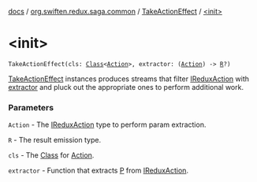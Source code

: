 [docs](../../index.md) / [org.swiften.redux.saga.common](../index.md) / [TakeActionEffect](index.md) / [&lt;init&gt;](./-init-.md)

# &lt;init&gt;

`TakeActionEffect(cls: `[`Class`](http://docs.oracle.com/javase/6/docs/api/java/lang/Class.html)`<`[`Action`](index.md#Action)`>, extractor: (`[`Action`](index.md#Action)`) -> `[`R`](index.md#R)`?)`

[TakeActionEffect](index.md) instances produces streams that filter [IReduxAction](../../org.swiften.redux.core/-i-redux-action.md) with [extractor](extractor.md) and
pluck out the appropriate ones to perform additional work.

### Parameters

`Action` - The [IReduxAction](../../org.swiften.redux.core/-i-redux-action.md) type to perform param extraction.

`R` - The result emission type.

`cls` - The [Class](http://docs.oracle.com/javase/6/docs/api/java/lang/Class.html) for [Action](index.md#Action).

`extractor` - Function that extracts [P](#) from [IReduxAction](../../org.swiften.redux.core/-i-redux-action.md).